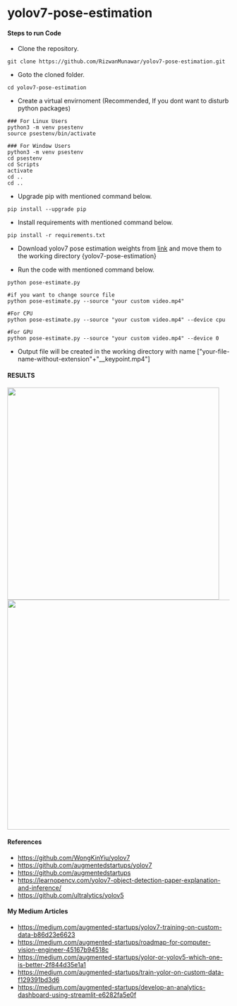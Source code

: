 # yolov7-pose-estimation

#### Steps to run Code

- Clone the repository.
```
git clone https://github.com/RizwanMunawar/yolov7-pose-estimation.git
```

- Goto the cloned folder.
```
cd yolov7-pose-estimation
```

- Create a virtual envirnoment (Recommended, If you dont want to disturb python packages)
```
### For Linux Users
python3 -m venv psestenv
source psestenv/bin/activate

### For Window Users
python3 -m venv psestenv
cd psestenv
cd Scripts
activate
cd ..
cd ..
```

- Upgrade pip with mentioned command below.
```
pip install --upgrade pip
```

- Install requirements with mentioned command below.

```
pip install -r requirements.txt
```

- Download yolov7 pose estimation weights from [link](https://github.com/WongKinYiu/yolov7/releases/download/v0.1/yolov7-w6-pose.pt) and move them to the working directory {yolov7-pose-estimation}


- Run the code with mentioned command below.
```
python pose-estimate.py

#if you want to change source file
python pose-estimate.py --source "your custom video.mp4"

#For CPU
python pose-estimate.py --source "your custom video.mp4" --device cpu

#For GPU
python pose-estimate.py --source "your custom video.mp4" --device 0

```

- Output file will be created in the working directory with name ["your-file-name-without-extension"+"__keypoint.mp4"]

#### RESULTS
<p>
  <img src="https://user-images.githubusercontent.com/62513924/185089411-3f9ae391-ec23-4ca2-aba0-abf3c9991050.png" width="480" />
  <img src="https://user-images.githubusercontent.com/62513924/185228806-4ba62e7a-12ef-4965-a44a-6b5ba9a3bf28.png" width="520" /> 
</p>


#### References
- https://github.com/WongKinYiu/yolov7
- https://github.com/augmentedstartups/yolov7
- https://github.com/augmentedstartups
- https://learnopencv.com/yolov7-object-detection-paper-explanation-and-inference/
- https://github.com/ultralytics/yolov5

#### My Medium Articles
- https://medium.com/augmented-startups/yolov7-training-on-custom-data-b86d23e6623
- https://medium.com/augmented-startups/roadmap-for-computer-vision-engineer-45167b94518c
- https://medium.com/augmented-startups/yolor-or-yolov5-which-one-is-better-2f844d35e1a1
- https://medium.com/augmented-startups/train-yolor-on-custom-data-f129391bd3d6
- https://medium.com/augmented-startups/develop-an-analytics-dashboard-using-streamlit-e6282fa5e0f
